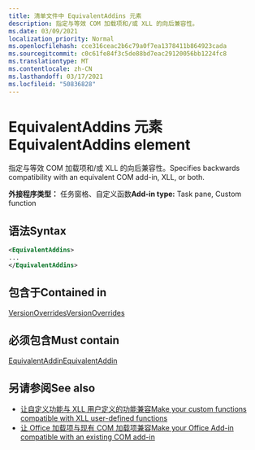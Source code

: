 ```yaml
---
title: 清单文件中 EquivalentAddins 元素
description: 指定与等效 COM 加载项和/或 XLL 的向后兼容性。
ms.date: 03/09/2021
localization_priority: Normal
ms.openlocfilehash: cce316ceac2b6c79a0f7ea1378411b864923cada
ms.sourcegitcommit: c0c61fe84f3c5de88bd7eac29120056bb1224fc8
ms.translationtype: MT
ms.contentlocale: zh-CN
ms.lasthandoff: 03/17/2021
ms.locfileid: "50836828"
---
```

# <a name="equivalentaddins-element"></a><span data-ttu-id="66932-103">EquivalentAddins 元素</span><span class="sxs-lookup"><span data-stu-id="66932-103">EquivalentAddins element</span></span>

<span data-ttu-id="66932-104">指定与等效 COM 加载项和/或 XLL 的向后兼容性。</span><span class="sxs-lookup"><span data-stu-id="66932-104">Specifies backwards compatibility with an equivalent COM add-in, XLL, or both.</span></span>

<span data-ttu-id="66932-105">**外接程序类型：** 任务窗格、自定义函数</span><span class="sxs-lookup"><span data-stu-id="66932-105">**Add-in type:** Task pane, Custom function</span></span>

## <a name="syntax"></a><span data-ttu-id="66932-106">语法</span><span class="sxs-lookup"><span data-stu-id="66932-106">Syntax</span></span>

```XML
<EquivalentAddins>
...  
</EquivalentAddins>  
```

## <a name="contained-in"></a><span data-ttu-id="66932-107">包含于</span><span class="sxs-lookup"><span data-stu-id="66932-107">Contained in</span></span>

[<span data-ttu-id="66932-108">VersionOverrides</span><span class="sxs-lookup"><span data-stu-id="66932-108">VersionOverrides</span></span>](versionoverrides.md)

## <a name="must-contain"></a><span data-ttu-id="66932-109">必须包含</span><span class="sxs-lookup"><span data-stu-id="66932-109">Must contain</span></span>

[<span data-ttu-id="66932-110">EquivalentAddin</span><span class="sxs-lookup"><span data-stu-id="66932-110">EquivalentAddin</span></span>](equivalentaddin.md)

## <a name="see-also"></a><span data-ttu-id="66932-111">另请参阅</span><span class="sxs-lookup"><span data-stu-id="66932-111">See also</span></span>

- [<span data-ttu-id="66932-112">让自定义功能与 XLL 用户定义的功能兼容</span><span class="sxs-lookup"><span data-stu-id="66932-112">Make your custom functions compatible with XLL user-defined functions</span></span>](../../excel/make-custom-functions-compatible-with-xll-udf.md)
- [<span data-ttu-id="66932-113">让 Office 加载项与现有 COM 加载项兼容</span><span class="sxs-lookup"><span data-stu-id="66932-113">Make your Office Add-in compatible with an existing COM add-in</span></span>](../../develop/make-office-add-in-compatible-with-existing-com-add-in.md)